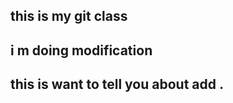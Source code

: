 ## this is my git class ## 
## i m doing modification ## 
## this is want to tell you about add . ## 
